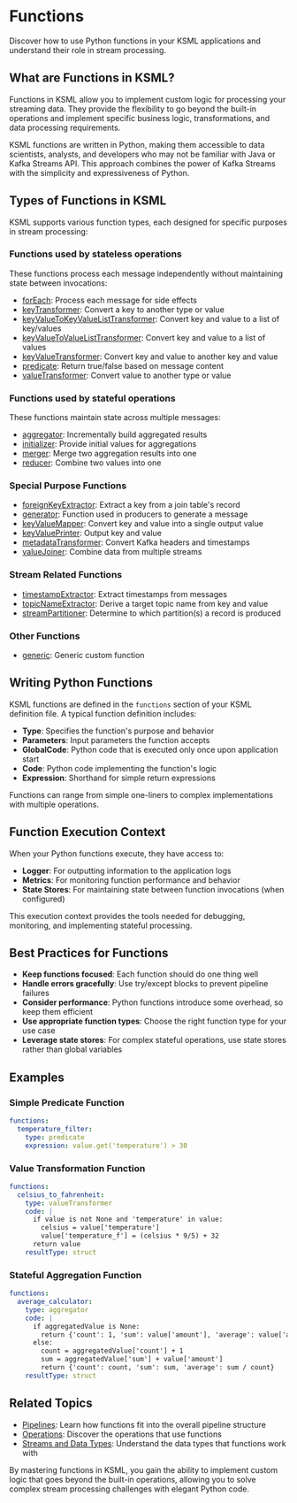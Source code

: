 # Functions

Discover how to use Python functions in your KSML applications and understand their role in stream processing.

## What are Functions in KSML?

Functions in KSML allow you to implement custom logic for processing your streaming data. They provide the flexibility
to go beyond the built-in operations and implement specific business logic, transformations, and data processing
requirements.

KSML functions are written in Python, making them accessible to data scientists, analysts, and developers who may not be
familiar with Java or Kafka Streams API. This approach combines the power of Kafka Streams with the simplicity and
expressiveness of Python.

## Types of Functions in KSML

KSML supports various function types, each designed for specific purposes in stream processing:

### Functions used by stateless operations

These functions process each message independently without maintaining state between invocations:

- [forEach](../reference/function-reference.md#foreach): Process each message for side effects
- [keyTransformer](../reference/function-reference.md#keyTransformer): Convert a key to another type or value
- [keyValueToKeyValueListTransformer](../reference/function-reference.md#keyValueToKeyValueListTransformer): Convert key and value to a list of key/values
- [keyValueToValueListTransformer](../reference/function-reference.md#keyValueToValueListTransformer): Convert key and value to a list of values
- [keyValueTransformer](../reference/function-reference.md#keyValueTransformer): Convert key and value to another key and value
- [predicate](../reference/function-reference.md#predicate): Return true/false based on message content
- [valueTransformer](../reference/function-reference.md#valueTransformer): Convert value to another type or value

### Functions used by stateful operations

These functions maintain state across multiple messages:

- [aggregator](#aggregator): Incrementally build aggregated results
- [initializer](#initializer): Provide initial values for aggregations
- [merger](#merger): Merge two aggregation results into one
- [reducer](#reducer): Combine two values into one

### Special Purpose Functions

- [foreignKeyExtractor](#foreignKeyExtractor): Extract a key from a join table's record
- [generator](#generator): Function used in producers to generate a message
- [keyValueMapper](#keyValueMapper): Convert key and value into a single output value
- [keyValuePrinter](#keyValuePrinter): Output key and value
- [metadataTransformer](#metadataTransformer): Convert Kafka headers and timestamps
- [valueJoiner](#valueJoiner): Combine data from multiple streams

### Stream Related Functions

- [timestampExtractor](#timestampExtractor): Extract timestamps from messages
- [topicNameExtractor](#topicNameExtractor): Derive a target topic name from key and value
- [streamPartitioner](#streamPartitioner): Determine to which partition(s) a record is produced

### Other Functions
- [generic](#generic): Generic custom function

## Writing Python Functions

KSML functions are defined in the `functions` section of your KSML definition file. A typical function definition
includes:

- **Type**: Specifies the function's purpose and behavior
- **Parameters**: Input parameters the function accepts
- **GlobalCode**: Python code that is executed only once upon application start
- **Code**: Python code implementing the function's logic
- **Expression**: Shorthand for simple return expressions

Functions can range from simple one-liners to complex implementations with multiple operations.

## Function Execution Context

When your Python functions execute, they have access to:

- **Logger**: For outputting information to the application logs
- **Metrics**: For monitoring function performance and behavior
- **State Stores**: For maintaining state between function invocations (when configured)

This execution context provides the tools needed for debugging, monitoring, and implementing stateful processing.

## Best Practices for Functions

- **Keep functions focused**: Each function should do one thing well
- **Handle errors gracefully**: Use try/except blocks to prevent pipeline failures
- **Consider performance**: Python functions introduce some overhead, so keep them efficient
- **Use appropriate function types**: Choose the right function type for your use case
- **Leverage state stores**: For complex stateful operations, use state stores rather than global variables

## Examples

### Simple Predicate Function

```yaml
functions:
  temperature_filter:
    type: predicate
    expression: value.get('temperature') > 30
```

### Value Transformation Function

```yaml
functions:
  celsius_to_fahrenheit:
    type: valueTransformer
    code: |
      if value is not None and 'temperature' in value:
        celsius = value['temperature']
        value['temperature_f'] = (celsius * 9/5) + 32
      return value
    resultType: struct
```

### Stateful Aggregation Function

```yaml
functions:
  average_calculator:
    type: aggregator
    code: |
      if aggregatedValue is None:
        return {'count': 1, 'sum': value['amount'], 'average': value['amount']}
      else:
        count = aggregatedValue['count'] + 1
        sum = aggregatedValue['sum'] + value['amount']
        return {'count': count, 'sum': sum, 'average': sum / count}
    resultType: struct
```

## Related Topics

- [Pipelines](pipelines.md): Learn how functions fit into the overall pipeline structure
- [Operations](operations.md): Discover the operations that use functions
- [Streams and Data Types](../reference/stream-types-reference.md): Understand the data types that functions work with

By mastering functions in KSML, you gain the ability to implement custom logic that goes beyond the built-in operations,
allowing you to solve complex stream processing challenges with elegant Python code.